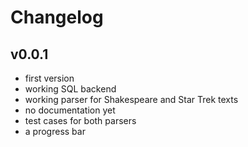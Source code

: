 # Changelog

## v0.0.1
* first version
* working SQL backend
* working parser for Shakespeare and Star Trek texts
* no documentation yet
* test cases for both parsers
* a progress bar
